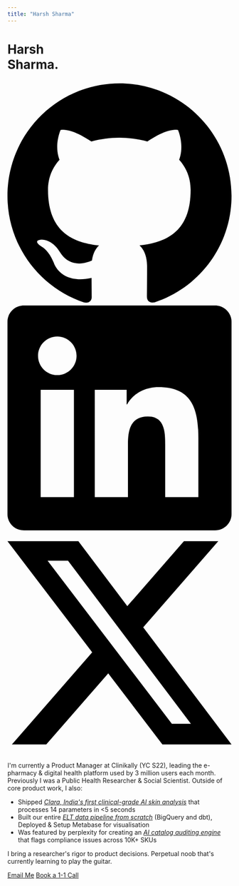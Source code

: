 ```yaml
---
title: "Harsh Sharma"
---
```


<div class="home-hero">
  <div class="home-hero-name">
    <h1>Harsh<br>Sharma.</h1>
  </div>
  <div class="social-icons">
    <a href="https://github.com/harshsharma12021" target="_blank" rel="noopener noreferrer" title="GitHub" class="social-icon">
      <svg role="img" viewBox="0 0 24 24" xmlns="http://www.w3.org/2000/svg"><title>GitHub</title><path d="M12 .297c-6.63 0-12 5.373-12 12 0 5.303 3.438 9.8 8.205 11.385.6.113.82-.258.82-.577 0-.285-.01-1.04-.015-2.04-3.338.724-4.042-1.61-4.042-1.61C4.422 18.07 3.633 17.7 3.633 17.7c-1.087-.744.084-.729.084-.729 1.205.084 1.838 1.236 1.838 1.236 1.07 1.835 2.809 1.305 3.495.998.108-.776.417-1.305.76-1.605-2.665-.3-5.466-1.332-5.466-5.93 0-1.31.465-2.38 1.235-3.22-.135-.303-.54-1.523.105-3.176 0 0 1.005-.322 3.3 1.23.96-.267 1.98-.399 3-.405 1.02.006 2.04.138 3 .405 2.28-1.552 3.285-1.23 3.285-1.23.645 1.653.24 2.873.12 3.176.765.84 1.23 1.91 1.23 3.22 0 4.61-2.805 5.625-5.475 5.92.42.36.81 1.096.81 2.22 0 1.606-.015 2.896-.015 3.286 0 .315.21.69.825.57C20.565 22.092 24 17.592 24 12.297c0-6.627-5.373-12-12-12"/></svg>
    </a>
    <a href="https://linkedin.com/in/harshsharma12021" target="_blank" rel="noopener noreferrer" title="LinkedIn" class="social-icon">
      <svg role="img" viewBox="0 0 24 24" xmlns="http://www.w3.org/2000/svg"><title>LinkedIn</title><path d="M20.447 20.452h-3.554v-5.569c0-1.328-.027-3.037-1.852-3.037-1.853 0-2.136 1.445-2.136 2.939v5.667H9.351V9h3.414v1.561h.046c.477-.9 1.637-1.85 3.37-1.85 3.601 0 4.267 2.37 4.267 5.455v6.286zM5.337 7.433c-1.144 0-2.063-.926-2.063-2.065 0-1.138.92-2.063 2.063-2.063 1.14 0 2.064.925 2.064 2.063 0 1.139-.925 2.065-2.064 2.065zm1.782 13.019H3.555V9h3.564v11.452zM22.225 0H1.771C.792 0 0 .774 0 1.729v20.542C0 23.227.792 24 1.771 24h20.451C23.2 24 24 23.227 24 22.271V1.729C24 .774 23.2 0 22.222 0h.003z"/></svg>
    </a>
    <a href="https://x.com/harshsharma12021" target="_blank" rel="noopener noreferrer" title="X" class="social-icon">
      <svg role="img" viewBox="0 0 24 24" xmlns="http://www.w3.org/2000/svg"><title>X</title><path d="M18.901 1.153h3.68l-8.04 9.19L24 22.846h-7.406l-5.8-7.584-6.638 7.584H.474l8.6-9.83L0 1.154h7.594l5.243 6.932ZM17.61 20.644h2.039L6.486 3.24H4.298Z"/></svg>
    </a>
  </div>
</div>

I'm currently a Product Manager at Clinikally (YC S22), leading the e-pharmacy & digital health platform used by 3 million users each month. Previously I was a Public Health Researcher & Social Scientist. Outside of core product work, I also:

* Shipped _[Clara, India's first clinical-grade AI skin analysis](https://clara.clinikally.com/_)_ that processes 14 parameters in <5 seconds
* Built our entire _[ELT data pipeline from scratch](/posts/building-elt-pipeline-clinikally/)_ (BigQuery and dbt), Deployed & Setup Metabase for visualisation
* Was featured by perplexity for creating an _[AI catalog auditing engine](https://www.perplexity.ai/api-platform/case-studies/clinikally)_ that flags compliance issues across 10K+ SKUs

I bring a researcher's rigor to product decisions. Perpetual noob that's currently learning to play the guitar.

<div class="home-cta-section">
  <div class="btn-group btn-group--center">
    <a href="mailto:harshsharma12021@gmail.com" title="harshsharma12021@gmail.com" class="btn btn--outline btn--sm">Email Me</a>
    <a href="https://calendar.notion.so/meet/harshclinikally/hi" target="_blank" rel="noopener noreferrer" class="btn btn--outline btn--sm">Book a 1-1 Call</a>
  </div>
  
</div>
